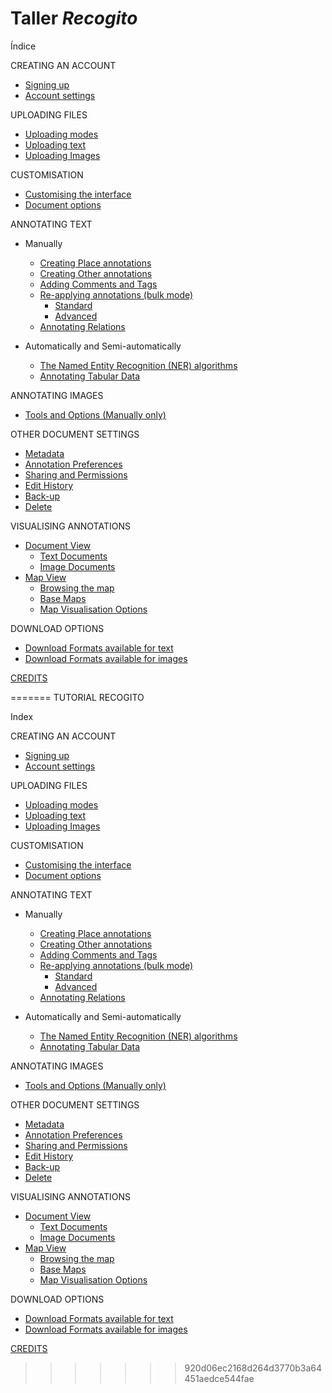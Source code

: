
# Taller *Recogito*

Índice

CREATING AN ACCOUNT
* [Signing up](https://github.com/pelagios/pelagios.github.io/wiki/Recogito-Tutorial:-Signing-Up)
* [Account settings](https://github.com/pelagios/pelagios.github.io/wiki/Recogito-Tutorial:-Account-Settings)

UPLOADING FILES
* [Uploading modes](https://github.com/pelagios/pelagios.github.io/wiki/Recogito-Tutorial:-Uploading-modes)
* [Uploading text](https://github.com/pelagios/pelagios.github.io/wiki/Recogito-Tutorial:-Uploading-Text)
* [Uploading Images](https://github.com/pelagios/pelagios.github.io/wiki/Recogito-Tutorial:-Uploading-Images)

CUSTOMISATION
* [Customising the interface](https://github.com/pelagios/pelagios.github.io/wiki/Recogito-Tutorial:-Customising-the-Interface)
* [Document options](https://github.com/pelagios/pelagios.github.io/wiki/Recogito-Tutorial:-Document-Options)

ANNOTATING TEXT
* Manually
  * [Creating Place annotations](https://github.com/pelagios/pelagios.github.io/wiki/Recogito-Tutorial:-Creating-Place-Annotations)
  * [Creating Other annotations](https://github.com/pelagios/pelagios.github.io/wiki/Recogito-Tutorial:-Creating-Other-Annotations)
  * [Adding Comments and Tags](https://github.com/pelagios/pelagios.github.io/wiki/Recogito-Tutorial:-Adding-Comments-and-Tags)
  * [Re-applying annotations (bulk mode)](https://github.com/pelagios/pelagios.github.io/wiki/Recogito-Tutorial:-Re-applying-annotations-in-a-text-(Bulk-mode))
    * [Standard](https://github.com/pelagios/pelagios.github.io/wiki/Recogito-Tutorial:-Standard-Bulk-Mode)
    * [Advanced](https://github.com/pelagios/pelagios.github.io/wiki/Recogito-Tutorial:-Advanced-Bulk-Mode)
  * [Annotating Relations](https://github.com/pelagios/pelagios.github.io/wiki/Recogito-Tutorial:-Annotating-Relations)

* Automatically and Semi-automatically
  * [The Named Entity Recognition (NER) algorithms](https://github.com/pelagios/pelagios.github.io/wiki/Recogito-Tutorial:-NER-algorithms)
  * [Annotating Tabular Data](https://github.com/pelagios/pelagios.github.io/wiki/Recogito-Tutorial:-Annotating-Tabular-Data)

ANNOTATING IMAGES
* [Tools and Options (Manually only)](https://github.com/pelagios/pelagios.github.io/wiki/Recogito-Tutorial:-Annotating-Images)

OTHER DOCUMENT SETTINGS
* [Metadata](https://github.com/pelagios/pelagios.github.io/wiki/Recogito-Tutorial:-Metadata)
* [Annotation Preferences](https://github.com/pelagios/pelagios.github.io/wiki/Recogito-Tutorial:-Annotation-Preferences)
* [Sharing and Permissions](https://github.com/pelagios/pelagios.github.io/wiki/Recogito-Tutorial:-Sharing-and-Permissions)
* [Edit History](https://github.com/pelagios/pelagios.github.io/wiki/Recogito-Tutorial:-Edit-History)
* [Back-up](https://github.com/pelagios/pelagios.github.io/wiki/Recogito-Tutorial:-Backup)
* [Delete](https://github.com/pelagios/pelagios.github.io/wiki/Recogito-Tutorial:-Delete)

VISUALISING ANNOTATIONS
* [Document View](https://github.com/pelagios/pelagios.github.io/wiki/Recogito-Tutorial:-Document-View)
  * [Text Documents](https://github.com/pelagios/pelagios.github.io/wiki/Recogito-Tutorial:-Document-View-for-Text-Documents)
  * [Image Documents](https://github.com/pelagios/pelagios.github.io/wiki/Recogito-Tutorial:-Document-View-for-Image-Documents)
* [Map View](https://github.com/pelagios/pelagios.github.io/wiki/Recogito-Tutorial:-Map-View)
  * [Browsing the map](https://github.com/pelagios/pelagios.github.io/wiki/Recogito-Tutorial:-Browsing-the-Map)
  * [Base Maps](https://github.com/pelagios/pelagios.github.io/wiki/Recogito-Tutorial:-Base-Maps)
  * [Map Visualisation Options](https://github.com/pelagios/pelagios.github.io/wiki/Recogito-Tutorial:-Map-Visualisation-Options)
  
DOWNLOAD OPTIONS
* [Download Formats available for text](https://github.com/pelagios/pelagios.github.io/wiki/Recogito-Tutorial:-Download-Options-for-Text)
* [Download Formats available for images](https://github.com/pelagios/pelagios.github.io/wiki/Recogito-Tutorial:-Download-Options-for-Images)

[CREDITS](https://github.com/pelagios/pelagios.github.io/wiki/Credits)

=======
TUTORIAL RECOGITO

Index

CREATING AN ACCOUNT
* [Signing up](https://github.com/pelagios/pelagios.github.io/wiki/Recogito-Tutorial:-Signing-Up)
* [Account settings](https://github.com/pelagios/pelagios.github.io/wiki/Recogito-Tutorial:-Account-Settings)

UPLOADING FILES
* [Uploading modes](https://github.com/pelagios/pelagios.github.io/wiki/Recogito-Tutorial:-Uploading-modes)
* [Uploading text](https://github.com/pelagios/pelagios.github.io/wiki/Recogito-Tutorial:-Uploading-Text)
* [Uploading Images](https://github.com/pelagios/pelagios.github.io/wiki/Recogito-Tutorial:-Uploading-Images)

CUSTOMISATION
* [Customising the interface](https://github.com/pelagios/pelagios.github.io/wiki/Recogito-Tutorial:-Customising-the-Interface)
* [Document options](https://github.com/pelagios/pelagios.github.io/wiki/Recogito-Tutorial:-Document-Options)

ANNOTATING TEXT
* Manually
  * [Creating Place annotations](https://github.com/pelagios/pelagios.github.io/wiki/Recogito-Tutorial:-Creating-Place-Annotations)
  * [Creating Other annotations](https://github.com/pelagios/pelagios.github.io/wiki/Recogito-Tutorial:-Creating-Other-Annotations)
  * [Adding Comments and Tags](https://github.com/pelagios/pelagios.github.io/wiki/Recogito-Tutorial:-Adding-Comments-and-Tags)
  * [Re-applying annotations (bulk mode)](https://github.com/pelagios/pelagios.github.io/wiki/Recogito-Tutorial:-Re-applying-annotations-in-a-text-(Bulk-mode))
    * [Standard](https://github.com/pelagios/pelagios.github.io/wiki/Recogito-Tutorial:-Standard-Bulk-Mode)
    * [Advanced](https://github.com/pelagios/pelagios.github.io/wiki/Recogito-Tutorial:-Advanced-Bulk-Mode)
  * [Annotating Relations](https://github.com/pelagios/pelagios.github.io/wiki/Recogito-Tutorial:-Annotating-Relations)

* Automatically and Semi-automatically
  * [The Named Entity Recognition (NER) algorithms](https://github.com/pelagios/pelagios.github.io/wiki/Recogito-Tutorial:-NER-algorithms)
  * [Annotating Tabular Data](https://github.com/pelagios/pelagios.github.io/wiki/Recogito-Tutorial:-Annotating-Tabular-Data)

ANNOTATING IMAGES
* [Tools and Options (Manually only)](https://github.com/pelagios/pelagios.github.io/wiki/Recogito-Tutorial:-Annotating-Images)

OTHER DOCUMENT SETTINGS
* [Metadata](https://github.com/pelagios/pelagios.github.io/wiki/Recogito-Tutorial:-Metadata)
* [Annotation Preferences](https://github.com/pelagios/pelagios.github.io/wiki/Recogito-Tutorial:-Annotation-Preferences)
* [Sharing and Permissions](https://github.com/pelagios/pelagios.github.io/wiki/Recogito-Tutorial:-Sharing-and-Permissions)
* [Edit History](https://github.com/pelagios/pelagios.github.io/wiki/Recogito-Tutorial:-Edit-History)
* [Back-up](https://github.com/pelagios/pelagios.github.io/wiki/Recogito-Tutorial:-Backup)
* [Delete](https://github.com/pelagios/pelagios.github.io/wiki/Recogito-Tutorial:-Delete)

VISUALISING ANNOTATIONS
* [Document View](https://github.com/pelagios/pelagios.github.io/wiki/Recogito-Tutorial:-Document-View)
  * [Text Documents](https://github.com/pelagios/pelagios.github.io/wiki/Recogito-Tutorial:-Document-View-for-Text-Documents)
  * [Image Documents](https://github.com/pelagios/pelagios.github.io/wiki/Recogito-Tutorial:-Document-View-for-Image-Documents)
* [Map View](https://github.com/pelagios/pelagios.github.io/wiki/Recogito-Tutorial:-Map-View)
  * [Browsing the map](https://github.com/pelagios/pelagios.github.io/wiki/Recogito-Tutorial:-Browsing-the-Map)
  * [Base Maps](https://github.com/pelagios/pelagios.github.io/wiki/Recogito-Tutorial:-Base-Maps)
  * [Map Visualisation Options](https://github.com/pelagios/pelagios.github.io/wiki/Recogito-Tutorial:-Map-Visualisation-Options)
  
DOWNLOAD OPTIONS
* [Download Formats available for text](https://github.com/pelagios/pelagios.github.io/wiki/Recogito-Tutorial:-Download-Options-for-Text)
* [Download Formats available for images](https://github.com/pelagios/pelagios.github.io/wiki/Recogito-Tutorial:-Download-Options-for-Images)

[CREDITS](https://github.com/pelagios/pelagios.github.io/wiki/Credits)

>>>>>>> 920d06ec2168d264d3770b3a64451aedce544fae
